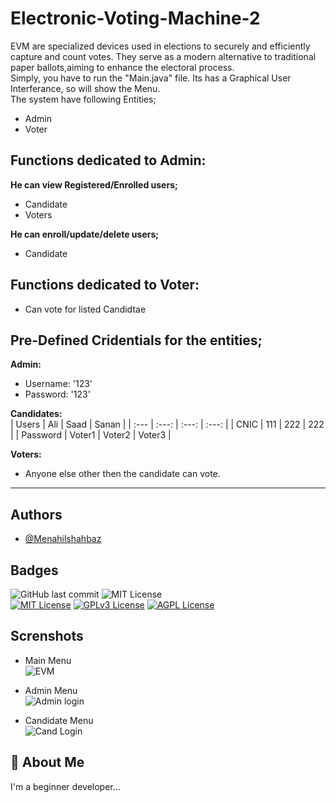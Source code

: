 # Electronic-Voting-Machine-2

EVM are specialized devices used in elections to securely and efficiently capture and count votes. They serve as a modern alternative to traditional paper ballots,aiming to enhance the electoral process.  <br>
Simply, you have to run the "Main.java" file. Its has a Graphical User Interferance, so will show the Menu. <br>
The system have following Entities;
- Admin
- Voter
   
## Functions dedicated to Admin: <br>
**He can view Registered/Enrolled users;**
- Candidate
- Voters  <br>

**He can enroll/update/delete users;**
- Candidate

## Functions dedicated to Voter: <br>
- Can vote for listed Candidtae

## Pre-Defined Cridentials for the entities;

**Admin:** <br>
- Username: '123'
- Password: '123' <br>

**Candidates:** <br>
| Users     | Ali     | Saad     | Sanan     |
| :---      |   :---:   |      :---: |      :---: |
| CNIC  | 111     | 222 | 222 |
| Password  | Voter1       | Voter2    | Voter3    |

**Voters:** <br>
- Anyone else other then the candidate can vote.

-----------------------------------------------------------------------------
## Authors

- [@Menahilshahbaz](https://github.com/Menahilshahbaz)

## Badges
![GitHub last commit](https://img.shields.io/github/last-commit/itstayyabniazi/Electronic-Voting-Machine)
![MIT License](https://img.shields.io/badge/Version-0.5-blue) <br>
[![MIT License](https://img.shields.io/badge/License-MIT-green.svg)](https://choosealicense.com/licenses/mit/)
[![GPLv3 License](https://img.shields.io/badge/License-GPL%20v3-yellow.svg)](https://opensource.org/licenses/)
[![AGPL License](https://img.shields.io/badge/license-AGPL-blue.svg)](http://www.gnu.org/licenses/agpl-3.0)


## Screnshots
 - Main Menu <br>
 ![EVM](https://github.com/itstayyabniazi/Electronic-Voting-Machine/assets/145628010/7195e07c-8643-401b-b01f-9b4560c4c90a)

- Admin Menu <br>
 ![Admin login](https://github.com/itstayyabniazi/Electronic-Voting-Machine/assets/145628010/62b28d3c-3898-4de2-9f5a-ecdf2cb0e3dc)

- Candidate Menu <br>
 ![Cand Login](https://github.com/itstayyabniazi/Electronic-Voting-Machine/assets/145628010/a448e8cb-da7b-4be0-9a8d-d19efb5e09f1)

## 🚀 About Me
I'm a beginner developer...

